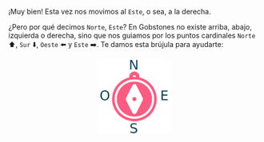 ¡Muy bien! Esta vez nos movimos al `Este`, o sea, a la derecha.

¿Pero por qué decimos `Norte`, `Este`? En Gobstones no existe arriba, abajo, izquierda o derecha, sino que nos guiamos por los puntos cardinales `Norte` :arrow_up:, `Sur` :arrow_down:, `Oeste` :arrow_left: y `Este` :arrow_right:. Te damos esta brújula para ayudarte:

<div align="center">
<img src="https://raw.githubusercontent.com/MumukiProject/mumuki-guia-gobstones-primeros-programas-kids/master/images/rosa_vientos_1523478047010.png" alt="rosa_vientos_1523478047010.png" width="150" height="auto">
</div>

